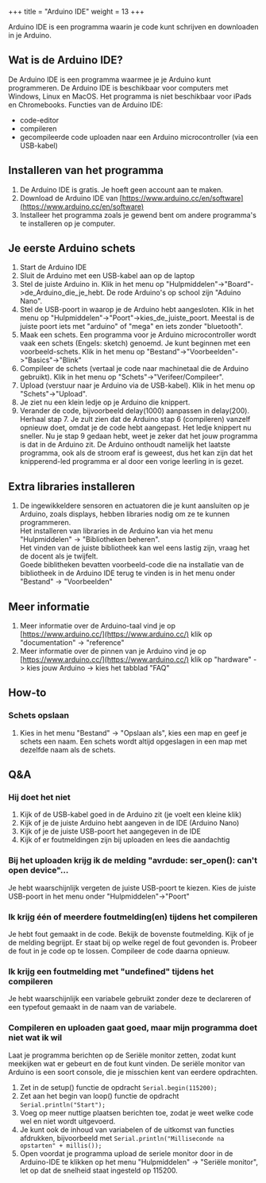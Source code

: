 +++
title = "Arduino IDE"
weight = 13
+++

Arduino IDE is een programma waarin je code kunt schrijven en downloaden in je Arduino.
<!--more-->

## Wat is de Arduino IDE?
De Arduino IDE is een programma waarmee je je Arduino kunt programmeren.
De Arduino IDE is beschikbaar voor computers met Windows, Linux en MacOS. Het programma is niet beschikbaar voor iPads en Chromebooks.
Functies van de Arduino IDE:
- code-editor
- compileren
- gecompileerde code uploaden naar een Arduino microcontroller (via een USB-kabel)

## Installeren van het programma
1. De Arduino IDE is gratis. Je hoeft geen account aan te maken.
2. Download de Arduino IDE van
[https://www.arduino.cc/en/software](https://www.arduino.cc/en/software)
3. Installeer het programma zoals je gewend bent om andere programma's te installeren op je computer.

## Je eerste Arduino schets
1. Start de Arduino IDE
2. Sluit de Arduino met een USB-kabel aan op de laptop
3. Stel de juiste Arduino in. Klik in het menu op "Hulpmiddelen"->"Board"->de_Arduino_die_je_hebt. De rode Arduino's op school zijn "Aduino Nano".
4. Stel de USB-poort in waarop je de Arduino hebt aangesloten. Klik in het menu op "Hulpmiddelen"->"Poort"->kies_de_juiste_poort. Meestal is de juiste poort iets met "arduino" of "mega" en iets zonder "bluetooth". 
5. Maak een schets. Een programma voor je Arduino microcontroller wordt vaak een schets (Engels: sketch) genoemd. Je kunt beginnen met een voorbeeld-schets. Klik in het menu op "Bestand"->"Voorbeelden"->"Basics"->"Blink"
6. Compileer de schets (vertaal je code naar machinetaal die de Arduino gebruikt). Klik in het menu op "Schets"->"Verifeer/Compileer".
7. Upload (verstuur naar je Arduino via de USB-kabel). Klik in het menu op "Schets"->"Upload". 
8. Je ziet nu een klein ledje op je Arduino die knippert.
9. Verander de code, bijvoorbeeld delay(1000) aanpassen in delay(200). Herhaal stap 7. Je zult zien dat de Arduino stap 6 (compileren) vanzelf opnieuw doet, omdat je de code hebt aangepast. Het ledje knippert nu sneller. Nu je stap 9 gedaan hebt, weet je zeker dat het jouw programma is dat in de Arduino zit. De Arduino onthoudt namelijk het laatste programma, ook als de stroom eraf is geweest, dus het kan zijn dat het knipperend-led programma er al door een vorige leerling in is gezet. 

## Extra libraries installeren
1. De ingewikkeldere sensoren en actuatoren die je kunt aansluiten op je Arduino, zoals displays, hebben libraries nodig om ze te kunnen programmeren. \
   Het installeren van libraries in de Arduino kan via het menu "Hulpmiddelen" -> "Bibliotheken beheren". \
   Het vinden van de juiste bibliotheek kan wel eens lastig zijn, vraag het de docent als je twijfelt. \
   Goede biblitheken bevatten voorbeeld-code die na installatie van de bibliotheek in de Arduino IDE terug te vinden is in het menu onder "Bestand" -> "Voorbeelden"

## Meer informatie
1. Meer informatie over de Arduino-taal vind je op \
   [https://www.arduino.cc/](https://www.arduino.cc/) klik op "documentation" -> "reference"
2. Meer informatie over de pinnen van je Arduino vind je op \
   [https://www.arduino.cc/](https://www.arduino.cc/) klik op "hardware" -> kies jouw Arduino -> kies het tabblad "FAQ"
    
## How-to
### Schets opslaan
1. Kies in het menu "Bestand" -> "Opslaan als", kies een map en geef je schets een naam. Een schets wordt altijd opgeslagen in een map met dezelfde naam als de schets.

## Q&A
### Hij doet het niet
1. Kijk of de USB-kabel goed in de Arduino zit (je voelt een kleine klik)
2. Kijk of je de juiste Arduino hebt aangeven in de IDE (Arduino Nano)
3. Kijk of je de juiste USB-poort het aangegeven in de IDE
4. Kijk of er foutmeldingen zijn bij uploaden en lees die aandachtig
### Bij het uploaden krijg ik de melding "avrdude: ser_open(): can't open device"...
Je hebt waarschijnlijk vergeten de juiste USB-poort te kiezen. Kies de juiste USB-poort in het menu onder "Hulpmiddelen"->"Poort"
### Ik krijg één of meerdere foutmelding(en) tijdens het compileren
Je hebt fout gemaakt in de code. Bekijk de bovenste foutmelding. Kijk of je de melding begrijpt. Er staat bij op welke regel de fout gevonden is. Probeer de fout in je code op te lossen. Compileer de code daarna opnieuw.
### Ik krijg een foutmelding met "undefined" tijdens het compileren
Je hebt waarschijnlijk een variabele gebruikt zonder deze te declareren of een typefout gemaakt in de naam van de variabele.
### Compileren en uploaden gaat goed, maar mijn programma doet niet wat ik wil
Laat je programma berichten op de Seriële monitor zetten, zodat kunt meekijken wat er gebeurt en de fout kunt vinden. De seriële monitor van Arduino is een soort console, die je misschien kent van eerdere opdrachten.
1. Zet in de setup() functie de opdracht `Serial.begin(115200);`
2. Zet aan het begin van loop() functie de opdracht `Serial.println("Start");`
3. Voeg op meer nuttige plaatsen berichten toe, zodat je weet welke code wel en niet wordt uitgevoerd.
5. Je kunt ook de inhoud van variabelen of de uitkomst van functies afdrukken, bijvoorbeeld met `Serial.println("Milliseconde na opstarten" + millis());`
4. Open voordat je programma upload de seriele monitor door in de Arduino-IDE te klikken op het menu "Hulpmiddelen" -> "Seriële monitor", let op dat de snelheid staat ingesteld op 115200.
